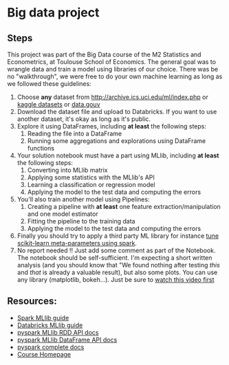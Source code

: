 # Big data project

## Steps

This project was part of the Big Data course of the M2 Statistics and Econometrics, at Toulouse School of Economics. The general goal was  to wrangle data and train a model using libraries of our choice. There was be no "walkthrough", we were free to do your own machine learning as long as we followed these guidelines:

1. Choose **any** dataset from http://archive.ics.uci.edu/ml/index.php or [kaggle datasets](https://www.kaggle.com/datasets) or [data.gouv](https://www.data.gouv.fr/fr/)
2. Download the dataset file and upload to Databricks. If you want to use another dataset, it's okay as long as it's public.
3. Explore it using DataFrames, including **at least** the following steps:
    1. Reading the file into a DataFrame
    2. Running some aggregations and explorations using DataFrame functions
4. Your solution notebook must have a part using MLlib, including **at least** the following steps:
    1. Converting into MLlib matrix
    2. Applying some statistics with the  MLlib's API
    3. Learning a classification or regression model
    4. Applying the model to the test data and computing the errors
5. You'll also train another model using Pipelines:
    1. Creating a pipeline with **at least** one feature extraction/manipulation and one model estimator
    2. Fitting the pipeline to the training data
    3. Applying the model to the test data and computing the errors
6. Finally you should try to apply a third party ML library for instance [tune scikit-learn meta-parameters using spark](https://docs.databricks.com/spark/latest/mllib/third-party-libraries.html#scikit-learn).
7. No report needed !! Just add some comment as part of the Notebook. The notebook should be self-sufficient. I'm expecting a short written analysis (and you should know that "We found nothing after testing *this* and *that* is already a valuable result), but also some plots. You can use any library (matplotlib, bokeh...). Just be sure to [watch this video first](https://www.youtube.com/watch?v=xAoljeRJ3lU)
  
## Resources:
  - [Spark MLlib guide](https://spark.apache.org/docs/latest/ml-guide.html)
  - [Databricks MLlib guide](https://docs.databricks.com/spark/latest/mllib/index.html#)
  - [pyspark MLlib RDD API docs](https://spark.apache.org/docs/latest/api/python/pyspark.mllib.html)
  - [pyspark MLlib DataFrame API docs](https://spark.apache.org/docs/latest/api/python/pyspark.ml.html)
  - [pyspark complete docs](https://spark.apache.org/docs/latest/api/python/)
  - [Course Homepage](https://waterponey.github.io/SparkCourse/)

